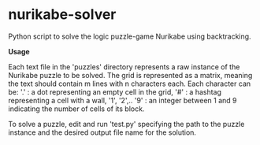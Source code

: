 # nurikabe-solver
Python script to solve the logic puzzle-game Nurikabe using backtracking.

**Usage**

Each text file in the 'puzzles' directory represents a raw instance of the Nurikabe puzzle to be solved. 
The grid is represented as a matrix, meaning the text should contain m lines with n characters each. Each character can be:
'.' : a dot representing an empty cell in the grid,
'#' : a hashtag representing a cell with a wall,
'1', '2',.. '9' : an integer between 1 and 9 indicating the number of cells of its block.

To solve a puzzle, edit and run 'test.py' specifying the path to the puzzle instance and the desired output file name for the solution.
